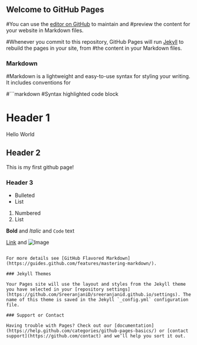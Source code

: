 ## Welcome to GitHub Pages

#You can use the [editor on GitHub](https://github.com/SreeranjaniD/sreeranjanid.github.io/edit/master/README.md) to maintain and #preview the content for your website in Markdown files.

#Whenever you commit to this repository, GitHub Pages will run [Jekyll](https://jekyllrb.com/) to rebuild the pages in your site, from #the content in your Markdown files.

### Markdown

#Markdown is a lightweight and easy-to-use syntax for styling your writing. It includes conventions for

#```markdown
#Syntax highlighted code block

# Header 1
Hello World
## Header 2
This is my first github page!
### Header 3

- Bulleted
- List

1. Numbered
2. List

**Bold** and _Italic_ and `Code` text

[Link](url) and ![Image](src)
```

For more details see [GitHub Flavored Markdown](https://guides.github.com/features/mastering-markdown/).

### Jekyll Themes

Your Pages site will use the layout and styles from the Jekyll theme you have selected in your [repository settings](https://github.com/SreeranjaniD/sreeranjanid.github.io/settings). The name of this theme is saved in the Jekyll `_config.yml` configuration file.

### Support or Contact

Having trouble with Pages? Check out our [documentation](https://help.github.com/categories/github-pages-basics/) or [contact support](https://github.com/contact) and we’ll help you sort it out.

